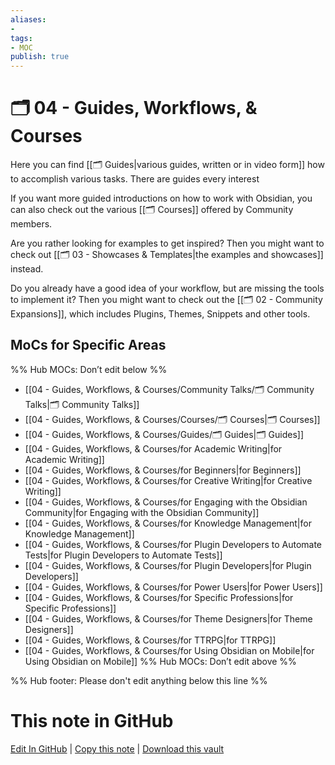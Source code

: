 ```yaml
---
aliases:
- 
tags: 
- MOC
publish: true
---
```


# 🗂️ 04 - Guides, Workflows, & Courses

Here you can find [[🗂️ Guides|various guides, written or in video form]] how to accomplish various tasks. There are guides every interest

If you want more guided introductions on how to work with Obsidian, you can also check out the various [[🗂️ Courses]] offered by Community members.

Are you rather looking for examples to get inspired? Then you might want to check out [[🗂️ 03 - Showcases & Templates|the examples and showcases]] instead. 

Do you already have a good idea of your workflow, but are missing the tools to implement it? Then you might want to check out the [[🗂️ 02 - Community Expansions]], which includes Plugins, Themes, Snippets and other tools.

## MoCs for Specific Areas

%% Hub MOCs: Don’t edit below  %%
-  [[04 - Guides, Workflows, & Courses/Community Talks/🗂️ Community Talks|🗂️ Community Talks]]
-  [[04 - Guides, Workflows, & Courses/Courses/🗂️ Courses|🗂️ Courses]]
-  [[04 - Guides, Workflows, & Courses/Guides/🗂️ Guides|🗂️ Guides]]
-  [[04 - Guides, Workflows, & Courses/for Academic Writing|for Academic Writing]]
-  [[04 - Guides, Workflows, & Courses/for Beginners|for Beginners]]
-  [[04 - Guides, Workflows, & Courses/for Creative Writing|for Creative Writing]]
-  [[04 - Guides, Workflows, & Courses/for Engaging with the Obsidian Community|for Engaging with the Obsidian Community]]
-  [[04 - Guides, Workflows, & Courses/for Knowledge Management|for Knowledge Management]]
-  [[04 - Guides, Workflows, & Courses/for Plugin Developers to Automate Tests|for Plugin Developers to Automate Tests]]
-  [[04 - Guides, Workflows, & Courses/for Plugin Developers|for Plugin Developers]]
-  [[04 - Guides, Workflows, & Courses/for Power Users|for Power Users]]
-  [[04 - Guides, Workflows, & Courses/for Specific Professions|for Specific Professions]]
-  [[04 - Guides, Workflows, & Courses/for Theme Designers|for Theme Designers]]
-  [[04 - Guides, Workflows, & Courses/for TTRPG|for TTRPG]]
-  [[04 - Guides, Workflows, & Courses/for Using Obsidian on Mobile|for Using Obsidian on Mobile]]
%% Hub MOCs: Don’t edit above  %%

%% Hub footer: Please don't edit anything below this line %%

# This note in GitHub

<span class="git-footer">[Edit In GitHub](https://github.dev/obsidian-community/obsidian-hub/blob/main/04%20-%20Guides%2C%20Workflows%2C%20%26%20Courses/%F0%9F%97%82%EF%B8%8F%2004%20-%20Guides%2C%20Workflows%2C%20%26%20Courses.md "git-hub-edit-note") | [Copy this note](https://raw.githubusercontent.com/obsidian-community/obsidian-hub/main/04%20-%20Guides%2C%20Workflows%2C%20%26%20Courses/%F0%9F%97%82%EF%B8%8F%2004%20-%20Guides%2C%20Workflows%2C%20%26%20Courses.md "git-hub-copy-note") | [Download this vault](https://github.com/obsidian-community/obsidian-hub/archive/refs/heads/main.zip "git-hub-download-vault") </span>
